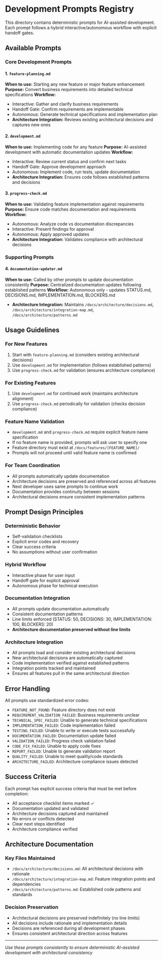 # Development Prompts Registry

This directory contains deterministic prompts for AI-assisted development. Each prompt follows a hybrid interactive/autonomous workflow with explicit handoff gates.

## Available Prompts

### Core Development Prompts

#### 1. `feature-planning.md`
**When to use:** Starting any new feature or major feature enhancement
**Purpose:** Convert business requirements into detailed technical specifications
**Workflow:** 
- Interactive: Gather and clarify business requirements
- Handoff Gate: Confirm requirements are implementable
- Autonomous: Generate technical specifications and implementation plan
- **Architecture Integration:** Reviews existing architectural decisions and captures new ones

#### 2. `development.md`
**When to use:** Implementing code for any feature
**Purpose:** AI-assisted development with automatic documentation updates
**Workflow:**
- Interactive: Review current status and confirm next tasks
- Handoff Gate: Approve development approach
- Autonomous: Implement code, run tests, update documentation
- **Architecture Integration:** Ensures code follows established patterns and decisions

#### 3. `progress-check.md`
**When to use:** Validating feature implementation against requirements
**Purpose:** Ensure code matches documentation and requirements
**Workflow:**
- Autonomous: Analyze code vs documentation discrepancies
- Interactive: Present findings for approval
- Autonomous: Apply approved updates
- **Architecture Integration:** Validates compliance with architectural decisions

### Supporting Prompts

#### 4. `documentation-updater.md`
**When to use:** Called by other prompts to update documentation consistently
**Purpose:** Centralized documentation updates following established patterns
**Workflow:** Autonomous only - updates STATUS.md, DECISIONS.md, IMPLEMENTATION.md, BLOCKERS.md
- **Architecture Integration:** Maintains `/docs/architecture/decisions.md`, `/docs/architecture/integration-map.md`, `/docs/architecture/patterns.md`

## Usage Guidelines

### For New Features
1. Start with `feature-planning.md` (considers existing architectural decisions)
2. Use `development.md` for implementation (follows established patterns)
3. Use `progress-check.md` for validation (ensures architecture compliance)

### For Existing Features
1. Use `development.md` for continued work (maintains architecture alignment)
2. Use `progress-check.md` periodically for validation (checks decision compliance)

### Feature Name Validation
- `development.md` and `progress-check.md` require explicit feature name specification
- If no feature name is provided, prompts will ask user to specify one
- Feature directory must exist at `/docs/features/[FEATURE_NAME]/`
- Prompts will not proceed until valid feature name is confirmed

### For Team Coordination
- All prompts automatically update documentation
- Architecture decisions are preserved and referenced across all features
- Next developer uses same prompts to continue work
- Documentation provides continuity between sessions
- Architectural decisions ensure consistent implementation patterns

## Prompt Design Principles

### Deterministic Behavior
- Self-validation checklists
- Explicit error codes and recovery
- Clear success criteria
- No assumptions without user confirmation

### Hybrid Workflow
- Interactive phase for user input
- Handoff gate for explicit approval
- Autonomous phase for technical execution

### Documentation Integration
- All prompts update documentation automatically
- Consistent documentation patterns
- Line limits enforced (STATUS: 50, DECISIONS: 30, IMPLEMENTATION: 100, BLOCKERS: 20)
- **Architecture documentation preserved without line limits**

### Architecture Integration
- All prompts load and consider existing architectural decisions
- New architectural decisions are automatically captured
- Code implementation verified against established patterns
- Integration points tracked and maintained
- Ensures all features pull in the same architectural direction

## Error Handling

All prompts use standardized error codes:
- `FEATURE_NOT_FOUND`: Feature directory does not exist
- `REQUIREMENT_VALIDATION_FAILED`: Business requirements unclear
- `TECHNICAL_SPEC_FAILED`: Unable to generate technical specifications
- `IMPLEMENTATION_FAILED`: Code implementation failed
- `TESTING_FAILED`: Unable to write or execute tests successfully
- `DOCUMENTATION_FAILED`: Documentation update failed
- `VALIDATION_FAILED`: Progress check validation failed
- `CODE_FIX_FAILED`: Unable to apply code fixes
- `REPORT_FAILED`: Unable to generate validation report
- `QUALITY_FAILED`: Unable to meet quality/code standards
- `ARCHITECTURE_FAILED`: Architecture compliance issues detected

## Success Criteria

Each prompt has explicit success criteria that must be met before completion:
- All acceptance checklist items marked ✓
- Documentation updated and validated
- Architecture decisions captured and maintained
- No errors or conflicts detected
- Clear next steps identified
- Architecture compliance verified

## Architecture Documentation

### Key Files Maintained
- `/docs/architecture/decisions.md`: All architectural decisions with rationale
- `/docs/architecture/integration-map.md`: Feature integration points and dependencies
- `/docs/architecture/patterns.md`: Established code patterns and standards

### Decision Preservation
- Architectural decisions are preserved indefinitely (no line limits)
- All decisions include rationale and implementation details
- Decisions are referenced during all development phases
- Ensures consistent architectural direction across features

---
*Use these prompts consistently to ensure deterministic AI-assisted development with architectural consistency* 